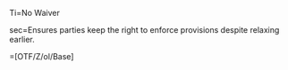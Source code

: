 Ti=No Waiver

sec=Ensures parties keep the right to enforce provisions despite relaxing earlier.

=[OTF/Z/ol/Base]
